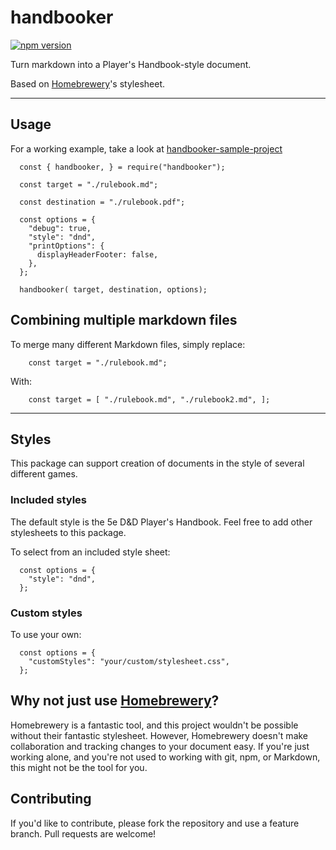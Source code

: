 # handbooker

[![npm version](https://badge.fury.io/js/handbooker.svg)](https://badge.fury.io/js/handbooker)

Turn markdown into a Player's Handbook-style document. 

Based on [Homebrewery](https://github.com/stolksdorf/homebrewery)'s stylesheet.

---

## Usage

For a working example, take a look at [handbooker-sample-project](https://github.com/paragon-games/handbooker-sample-project)

```
  const { handbooker, } = require("handbooker");
  
  const target = "./rulebook.md";
  
  const destination = "./rulebook.pdf";

  const options = {
    "debug": true,
    "style": "dnd",
    "printOptions": {
      displayHeaderFooter: false,
    },
  };

  handbooker( target, destination, options);
```

## Combining multiple markdown files

To merge many different Markdown files, simply replace:
```
    const target = "./rulebook.md";
```

With:
```
    const target = [ "./rulebook.md", "./rulebook2.md", ];
```

---

## Styles

This package can support creation of documents in the style of several different games. 

### Included styles

The default style is the 5e D&D Player's Handbook. Feel free to add other stylesheets to this package.

To select from an included style sheet:

```
  const options = {
    "style": "dnd",
  };
```

### Custom styles

To use your own:

```
  const options = {
    "customStyles": "your/custom/stylesheet.css",
  };
```

## Why not just use [Homebrewery](http://homebrewery.naturalcrit.com/)?

Homebrewery is a fantastic tool, and this project wouldn't be possible without their fantastic stylesheet. However, Homebrewery doesn't make collaboration and tracking changes to your document easy. If you're just working alone, and you're not used to working with git, npm, or Markdown, this might not be the tool for you.

## Contributing

If you'd like to contribute, please fork the repository and use a feature branch. Pull requests are welcome!